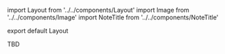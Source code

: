 import Layout from '../../components/Layout'
import Image from '../../components/Image'
import NoteTitle from '../../components/NoteTitle'

export default Layout

<NoteTitle title="Maine" />

TBD
